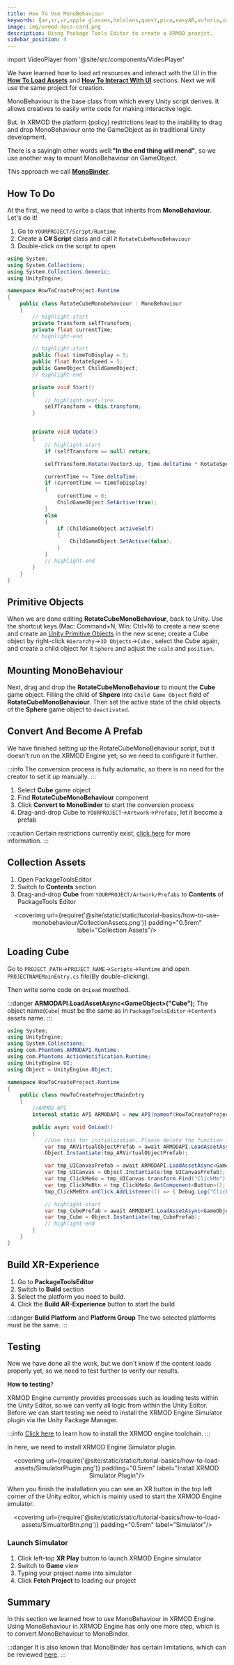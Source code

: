 ```yaml
---
title: How To Use MonoBehaviour
keywords: [ar,xr,vr,apple glasses,hololens,quest,pico,easyAR,vuforia,xrmod,mod,doc,metaverse,facebook,meta,unity]
image: img/xrmod-docs-card.png
description: Uisng Package Tools Editor to create a XRMOD proejct.
sidebar_position: 4
---
```

import VideoPlayer from '@site/src/components/VideoPlayer'


We have learned how to load art resources and interact with the UI in the **[How To Load Assets](./how-to-load-assets)** and **[How To Interact With UI](./how-to-interact-with-ui)** sections. Next we will use the same project for creation.

MonoBehaviour is the base class from which every Unity script derives. It allows creatives to easily write code for making interactive logic.

But. In XRMOD the platform (policy) restrictions lead to the inability to drag and drop MonoBehaviour onto the GameObject as in traditional Unity development.


There is a sayingIn other words well:**"In the end thing will mend"**, so we use another way to mount MonoBehaviour on GameObject.

This approach we call [**MonoBinder**](../dev-tools/binding-monobehaviour). 

## How To Do

At the first, we need to write a class that inherits from **MonoBehaviour**. Let's do it!

1. Go to `YOURPROJECT/Script/Runtime`
2. Create a **C# Script** class and call it `RotateCubeMonoBehaviour`
3. Double-click on the script to open

```cs title="RotateCubeMonoBehaviour.cs"
using System;
using System.Collections;
using System.Collections.Generic;
using UnityEngine;

namespace HowToCreateProject.Runtime
{
    public class RotateCubeMonobehaviour : MonoBehaviour
    {
        // highlight-start
        private Transform selfTransform;
        private float currentTime;
        // highlight-end

        // highlight-start
        public float timeToDisplay = 5;
        public float RotateSpeed = 5;
        public GameObject ChildGameObject;
        // highlight-end

        private void Start()
        {
            // highlight-next-line
            selfTransform = this.transform;
        }


        private void Update()
        {
            // highlight-start
            if (selfTransform == null) return;

            selfTransform.Rotate(Vector3.up, Time.deltaTime * RotateSpeed);

            currentTime += Time.deltaTime;
            if (currentTime >= timeToDisplay)
            {
                currentTime = 0;
                ChildGameObject.SetActive(true);
            }
            else
            {
                if (ChildGameObject.activeSelf)
                {
                    ChildGameObject.SetActive(false);
                }
            }
            // highlight-end
        }
    }
}
```

<VideoPlayer src="/static/tutorial-basics/how-to-use-monobehaviour/CreateScript.mp4" className="custom-video-showcase" />

## Primitive Objects

When we are done editing **RotateCubeMonoBehaviour**, back to Unity. Use the shortcut keys (Mac: Command+N, Win: Ctrl+N) to create a new scene and create an [Unity Primitive Objects](https://docs.unity3d.com/Manual/PrimitiveObjects.html) in the new scene; create a Cube object by right-click `Hierarchy`->`3D Objects`->`Cube` , select the Cube again, and create a child object for it `Sphere` and adjust the `scale` and `position`.

<VideoPlayer src="/static/tutorial-basics/how-to-use-monobehaviour/PrimitiveObjects.mp4" className="custom-video-showcase" />

## Mounting MonoBehaviour

Next, drag and drop the **RotateCubeMonoBehaviour** to mount the **Cube** game object. Filling the child of **Shpere** into `Child Game Object` field of **RotateCubeMonoBehaviour**. Then set the active state of the child objects of the **Sphere** game object to `deactivated`.

<VideoPlayer src="/static/tutorial-basics/how-to-use-monobehaviour/MountAndFilling.mp4" className="custom-video-showcase" />


## Convert And Become A Prefab

We have finished setting up the RotateCubeMonoBehaviour script, but it doesn't run on the XRMOD Engine yet; so we need to configure it further.


:::info
The conversion process is fully automatic, so there is no need for the creator to set it up manually.
:::

1. Select **Cube** game object
2. Find **RotateCubeMonoBehaviour** component
3. Click **Convert to MonoBinder** to start the conversion process
4. Drag-and-drop Cube to `YOURPROJECT`->`Artwork`->`Prefabs`, let it become a prefab

:::caution
Certain restrictions currently exist, [click here](../dev-tools/binding-monobehaviour#limitation) for more information.
:::

<VideoPlayer src="/static/tutorial-basics/how-to-use-monobehaviour/ConvertAndPrefab.mp4" className="custom-video-showcase" />


## Collection Assets

1. Open PackageToolsEditor
2. Switch to **Contents** section
3. Drag-and-drop **Cube** from `YOURPROJECT/Artwork/Prefabs` to **Contents** of PackageTools Editor

<center>

<coverimg  url={require('@site/static/static/tutorial-basics/how-to-use-monobehaviour/CollectionAssets.png')} padding="0.5rem" label="Collection Assets"/>

</center>

## Loading Cube

Go to `PROJECT_PATH`->`PROJECT_NAME`->`Scripts`->`Runtime` and open `PROJECTNAMEMainEntry.cs` file(By double-clicking).

Then write some code on `OnLoad` meethod.

:::danger
**ARMODAPI.LoadAssetAsync<GameObject\>("Cube");** The object name(`Cube`) must be the same as in `PackageToolsEditor`->`Contents` assets name.
:::

```cs title="PROJECTNAMEMainEntry.cs"
using System;
using UnityEngine;
using System.Collections;
using com.Phantoms.ARMODAPI.Runtime;
using com.Phantoms.ActionNotification.Runtime;
using UnityEngine.UI;
using Object = UnityEngine.Object;

namespace HowToCreateProject.Runtime
{
    public class HowToCreateProjectMainEntry
    {
        //ARMOD API        
        internal static API ARMODAPI = new API(nameof(HowToCreateProject));

        public async void OnLoad()
        {
            //Use this for initialization. Please delete the function if it is not used
            var tmp_ARVirtualObjectPrefab = await ARMODAPI.LoadAssetAsync<GameObject>("VirtualObject");
            Object.Instantiate(tmp_ARVirtualObjectPrefab);

            var tmp_UICanvasPrefab = await ARMODAPI.LoadAssetAsync<GameObject>("UICanvas");
            var tmp_UICanvas = Object.Instantiate(tmp_UICanvasPrefab);
            var tmp_ClickMeGo = tmp_UICanvas.transform.Find("ClickMe");
            var tmp_ClickMeBtn = tmp_ClickMeGo.GetComponent<Button>();
            tmp_ClickMeBtn.onClick.AddListener(() => { Debug.Log("Clicked me!!!"); });

            // highlight-start
            var tmp_CubePrefab = await ARMODAPI.LoadAssetAsync<GameObject>("Cube");
            var tmp_Cube = Object.Instantiate(tmp_CubePrefab);
            // highlight-end
        }
    }
}
```


## Build XR-Experience

1. Go to **PackageToolsEditor** 
2. Switch to **Build** section
3. Select the platform you need to build.
4. Click the **Build AR-Experience** button to start the build

:::danger
**Build Platform** and **Platform Group** The two selected platforms must be the same.
:::

<VideoPlayer src="/static/tutorial-basics/how-to-load-assets/BuildXRExperience.mp4" className="custom-video-showcase" />




## Testing


Now we have done all the work, but we don't know if the content loads properly yet, so we need to test further to verify our results.

**How to testing**?

XRMOD Engine currently provides processes such as loading tests within the Unity Editor, so we can verify all logic from within the Unity Editor. Before we can start testing we need to install the XRMOD Engine Simulator plugin via the Unity Package Manager.

:::info
[Click here](../prepare-for-developer/install-xrmod-dev-tools) to learn how to install the XRMOD engine toolchain.
:::

In here, we need to install XRMOD Engine Simulator plugin. 

<center>

<coverimg  url={require('@site/static/static/tutorial-basics/how-to-load-assets/SimulatorPlugin.png')} padding="0.5rem" label="Install XRMOD Simulator Plugin"/>

</center>


When you finish the installation you can see an XR button in the top left corner of the Unity editor, which is mainly used to start the XRMOD Engine emulator.

<center>

<coverimg  url={require('@site/static/static/tutorial-basics/how-to-load-assets/SimualtorBtn.png')} padding="0.5rem" label="Simulator"/>

</center>

### Launch Simulator

1. Click left-top **XR Play** button to launch XRMOD Engine simulator
2. Switch to **Game** view
3. Typing your project name into simulator
4. Click **Fetch Project** to loading our project

<VideoPlayer src="/static/tutorial-basics/how-to-use-monobehaviour/Test.mp4" className="custom-video-showcase" />


## Summary

In this section we learned how to use MonoBehaviour in XRMOD Engine. Using MonoBehaviour in XRMOD Engine has only one more step, which is to convert MonoBehaviour to MonoBinder.

:::danger
It is also known that MonoBinder has certain limitations, which can be reviewed [here](../dev-tools/binding-monobehaviour#limitation).
:::